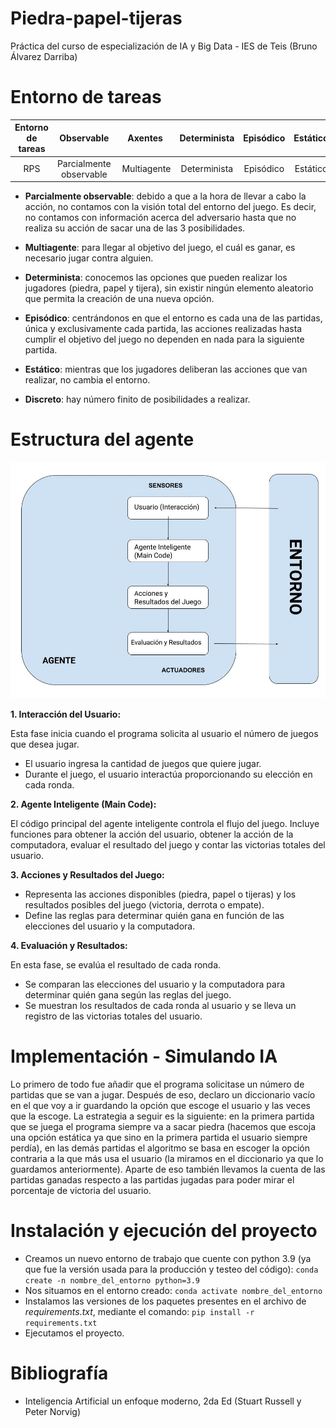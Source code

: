 # Piedra-papel-tijeras
Práctica del curso de especialización de IA y Big Data - IES de Teis (Bruno Álvarez Darriba)

# Entorno de tareas
Entorno de tareas | Observable| Axentes | Determinista | Episódico | Estático | Discreto 
| :---: | :---: | :---: | :---: | :---: | :---: | :---: |
 RPS | Parcialmente observable | Multiagente | Determinista | Episódico | Estático | Discreto

 - **Parcialmente observable**: debido a que a la hora de llevar a cabo la acción, no contamos con la visión total del entorno del juego. Es decir, no contamos con información acerca del adversario hasta que no realiza su acción de sacar una de las 3 posibilidades.

- **Multiagente**: para llegar al objetivo del juego, el cuál es ganar, es necesario jugar contra alguien.

- **Determinista**: conocemos las opciones que pueden realizar los jugadores (piedra, papel y tijera), sin existir ningún elemento aleatorio que permita la creación de una nueva opción.

- **Episódico**: centrándonos en que el entorno es cada una de las partidas, única y exclusivamente cada partida, las acciones realizadas hasta cumplir el objetivo del juego no dependen en nada para la siguiente partida.

- **Estático**: mientras que los jugadores deliberan las acciones que van realizar, no cambia el entorno.

- **Discreto**: hay número finito de posibilidades a realizar.

# Estructura del agente
![Modelo xeral axente intelixente](./Modelo_estructura_del_agente.jpg)

**1. Interacción del Usuario:**

Esta fase inicia cuando el programa solicita al usuario el número de juegos que desea jugar.
- El usuario ingresa la cantidad de juegos que quiere jugar.
- Durante el juego, el usuario interactúa proporcionando su elección en cada ronda.

**2. Agente Inteligente (Main Code):**

El código principal del agente inteligente controla el flujo del juego.
Incluye funciones para obtener la acción del usuario, obtener la acción de la computadora, evaluar el resultado del juego y contar las victorias totales del usuario.

**3. Acciones y Resultados del Juego:**

- Representa las acciones disponibles (piedra, papel o tijeras) y los resultados posibles del juego (victoria, derrota o empate).
- Define las reglas para determinar quién gana en función de las elecciones del usuario y la computadora.

**4. Evaluación y Resultados:**

En esta fase, se evalúa el resultado de cada ronda.
- Se comparan las elecciones del usuario y la computadora para determinar quién gana según las reglas del juego.
- Se muestran los resultados de cada ronda al usuario y se lleva un registro de las victorias totales del usuario.

# Implementación - Simulando IA
Lo primero de todo fue añadir que el programa solicitase un número de partidas que se van a jugar. Después de eso, declaro un diccionario vacío en el que voy a ir guardando la opción que escoge el usuario y las veces que la escoge. 
La estrategia a seguir es la siguiente: en la primera partida que se juega el programa siempre va a sacar piedra (hacemos que escoja una opción estática ya que sino en la primera partida el usuario siempre perdía), en las demás partidas el algoritmo se basa en escoger la opción contraria a la que más usa el usuario (la miramos en el diccionario ya que lo guardamos anteriormente). 
Aparte de eso también llevamos la cuenta de las partidas ganadas respecto a las partidas jugadas para poder mirar el porcentaje de victoria del usuario.

# Instalación y ejecución del proyecto
- Creamos un nuevo entorno de trabajo que cuente con python 3.9 (ya que fue la versión usada para la producción y testeo del código):
`conda create -n nombre_del_entorno python=3.9`
- Nos situamos en el entorno creado:
`conda activate nombre_del_entorno`
- Instalamos las versiones de los paquetes presentes en el archivo de *requirements.txt*, mediante el comando: `pip install -r requirements.txt`
- Ejecutamos el proyecto.

# Bibliografía
- Inteligencia Artificial un enfoque moderno, 2da Ed (Stuart Russell y Peter Norvig)